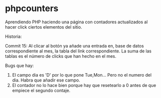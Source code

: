 # phpcounters
Aprendiendo PHP haciendo una página con contadores actualizados al hacer click ciertos elementos del sitio.

Historia:

Commit 15: Al clicar al botón ya añade una entrada en, base de datos correspondiente al mes, la tabla del link correspondiente. La suma de las tablas es el número de clicks que han hecho en el mes.

Bugs que hay:
  1. El campo dia es 'D' por lo que pone Tue,Mon... Pero no el numero del dia. Habra que añadir ese campo.
  2. El contador no lo hace bien porque hay que resetearlo a 0 antes de que empiece el segundo contaje.
  
